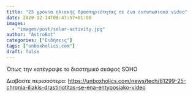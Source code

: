 ```yaml
---
title: "25 χρόνια ηλιακής δραστηριότητας σε ένα εντυπωσιακό video"
date: 2020-12-14T08:47:57+01:00
images:
  - "images/post/solar-activity.jpg"
author: "AstroBot"
categories: ["Ειδήσεις"]
tags: ["unboxholics.com"]
draft: false
---
```


Όπως την κατέγραψε το διαστημικό σκάφος SOHO

Διαβάστε περισσότερα: https://unboxholics.com/news/tech/81299-25-chronia-iliakis-drastiriotitas-se-ena-entyposiako-video
